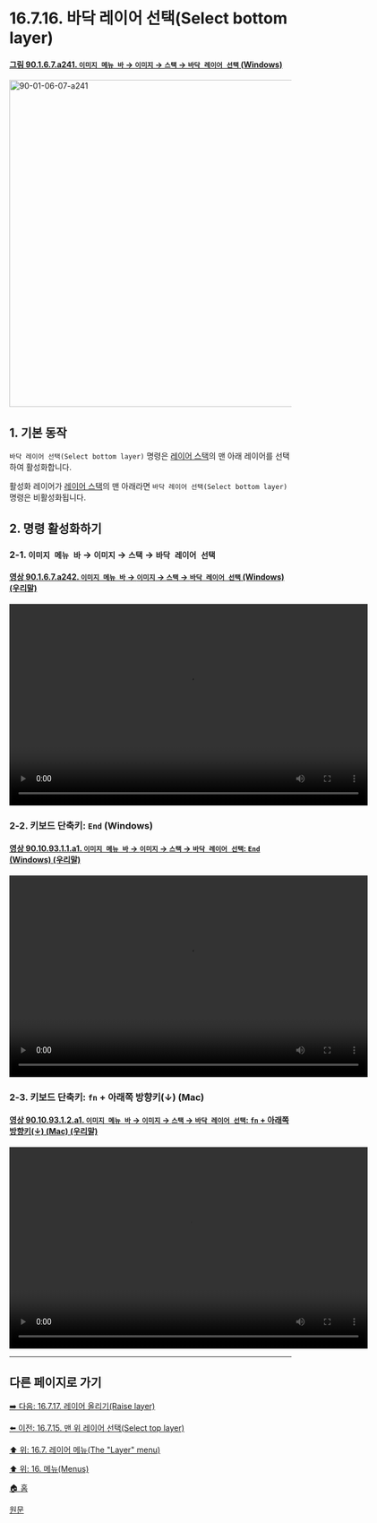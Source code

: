 # 16.7.16. 바닥 레이어 선택(Select bottom layer)

<a id="90-01-06-07-a241"></a>

#### [그림 90.1.6.7.a241. `이미지 메뉴 바` → `이미지` → `스택` → `바닥 레이어 선택` (Windows)](./90-01-06-07-stack.md#90-01-06-07-a241)
<img width="780" height="584" alt="90-01-06-07-a241" src="https://github.com/user-attachments/assets/3ebf43db-16bd-416e-971b-051aeb92c30a" />

<a id="16-07-16-s1"></a>

## 1. 기본 동작
`바닥 레이어 선택(Select bottom layer)` 명령은 [레이어 스택](./19-glossaryx-layer_stack.md)의 맨 아래 레이어를 선택하여 활성화합니다.

활성화 레이어가 [레이어 스택](./19-glossaryx-layer_stack.md)의 맨 아래라면 `바닥 레이어 선택(Select bottom layer)` 명령은 비활성화됩니다.

<a comment="Windows 환경에서 오른쪽 숫자키패드의 End 키 동작여부 확인 필요"></a>

<a id="16-07-16-s2"></a>

## 2. 명령 활성화하기

<a id="16-07-16-s2-01"></a>

### 2-1. `이미지 메뉴 바` → `이미지` → `스택` → `바닥 레이어 선택`

<a id="90-01-06-07-a242"></a>

#### [영상 90.1.6.7.a242. `이미지 메뉴 바` → `이미지` → `스택` → `바닥 레이어 선택` (Windows) (우리말)](./90-01-06-07-stack.md#90-01-06-07-a242)
<video controls="controls" width="640" height="360" src="https://github.com/user-attachments/assets/4742c83d-c077-4a33-89f5-183152c32ec7"></video>

<a id="16-07-16-s2-02"></a>

### 2-2. 키보드 단축키: `End` (Windows)

<a id="90-10-93-01-01-a1"></a>

#### [영상 90.10.93.1.1.a1. `이미지 메뉴 바` → `이미지` → `스택` → `바닥 레이어 선택`: `End` (Windows) (우리말)](./90-10-93-01-01-end.md#90-10-93-01-01-a1)
<video controls="controls" width="640" height="360" src="https://github.com/user-attachments/assets/12c955e4-8544-4d3c-8044-9070c9ef44fd"></video>

<a id="16-07-16-s2-03"></a>

### 2-3. 키보드 단축키: `fn` + 아래쪽 방향키(↓) (Mac)

<a id="90-10-93-01-02-a1"></a>

#### [영상 90.10.93.1.2.a1. `이미지 메뉴 바` → `이미지` → `스택` → `바닥 레이어 선택`: `fn` + 아래쪽 방향키(↓) (Mac) (우리말)](./90-10-93-01-02-fn_down_arrow.md#90-10-93-01-02-a1)
<video controls="controls" width="640" height="360" src="https://github.com/user-attachments/assets/ba1b0dd3-0265-457a-affb-7e00d5000492"></video>

***

## 다른 페이지로 가기

[➡️ 다음: 16.7.17. 레이어 올리기(Raise layer)](./16-07-17-raise-layer.md)

[⬅️ 이전: 16.7.15. 맨 위 레이어 선택(Select top layer)](./16-07-15-select-top-layer.md)

[⬆️ 위: 16.7. 레이어 메뉴(The "Layer" menu)](./16-07-00-the-layer-menu.md)

[⬆️ 위: 16. 메뉴(Menus)](./16-00-menus.md)

[🏠 홈](./00-home.md)

[원문](https://docs.gimp.org/2.10/ko/gimp-layer-bottom.html)